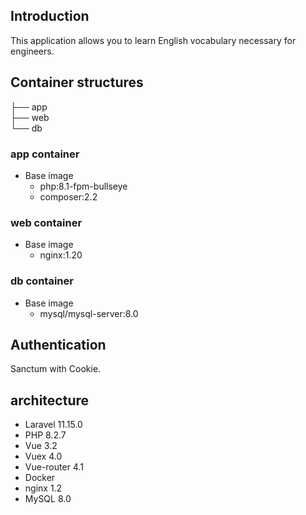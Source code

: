 ## Introduction

This application allows you to learn English vocabulary necessary for engineers.

## Container structures

├── app<br>
├── web<br>
└── db

### app container

- Base image
  - php:8.1-fpm-bullseye
  - composer:2.2

### web container

- Base image
  - nginx:1.20

### db container

- Base image
  - mysql/mysql-server:8.0

## Authentication

Sanctum with Cookie.

## architecture

- Laravel 11.15.0
- PHP 8.2.7
- Vue 3.2
- Vuex 4.0
- Vue-router 4.1
- Docker
- nginx 1.2
- MySQL 8.0

